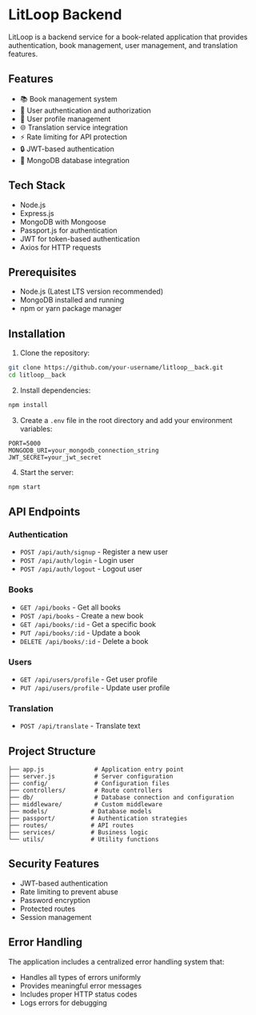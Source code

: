 # LitLoop Backend

LitLoop is a backend service for a book-related application that provides authentication, book management, user management, and translation features.

## Features

- 📚 Book management system
- 🔐 User authentication and authorization
- 👤 User profile management
- 🌐 Translation service integration
- ⚡ Rate limiting for API protection
- 🔒 JWT-based authentication
- 📝 MongoDB database integration

## Tech Stack

- Node.js
- Express.js
- MongoDB with Mongoose
- Passport.js for authentication
- JWT for token-based authentication
- Axios for HTTP requests

## Prerequisites

- Node.js (Latest LTS version recommended)
- MongoDB installed and running
- npm or yarn package manager

## Installation

1. Clone the repository:
```bash
git clone https://github.com/your-username/litloop__back.git
cd litloop__back
```

2. Install dependencies:
```bash
npm install
```

3. Create a `.env` file in the root directory and add your environment variables:
```env
PORT=5000
MONGODB_URI=your_mongodb_connection_string
JWT_SECRET=your_jwt_secret
```

4. Start the server:
```bash
npm start
```

## API Endpoints

### Authentication
- `POST /api/auth/signup` - Register a new user
- `POST /api/auth/login` - Login user
- `POST /api/auth/logout` - Logout user

### Books
- `GET /api/books` - Get all books
- `POST /api/books` - Create a new book
- `GET /api/books/:id` - Get a specific book
- `PUT /api/books/:id` - Update a book
- `DELETE /api/books/:id` - Delete a book

### Users
- `GET /api/users/profile` - Get user profile
- `PUT /api/users/profile` - Update user profile

### Translation
- `POST /api/translate` - Translate text

## Project Structure

```
├── app.js              # Application entry point
├── server.js           # Server configuration
├── config/             # Configuration files
├── controllers/        # Route controllers
├── db/                 # Database connection and configuration
├── middleware/         # Custom middleware
├── models/            # Database models
├── passport/          # Authentication strategies
├── routes/            # API routes
├── services/          # Business logic
└── utils/             # Utility functions
```

## Security Features

- JWT-based authentication
- Rate limiting to prevent abuse
- Password encryption
- Protected routes
- Session management

## Error Handling

The application includes a centralized error handling system that:
- Handles all types of errors uniformly
- Provides meaningful error messages
- Includes proper HTTP status codes
- Logs errors for debugging

